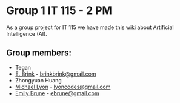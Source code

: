 # Group 1 IT 115 - 2 PM 

As a group project for IT 115 we have made this wiki about Artificial Intelligence (AI).

## Group members: 
- Tegan 
- [E. Brink](https://www.linkedin.com/in/eebrink/) - brinkbrink@gmail.com
- Zhongyuan Huang
- [Michael Lyon](https://www.linkedin.com/in/lyoncodes/) - lyoncodes@gmail.com
- [Emily Brune](https://www.linkedin.com/in/emilybrune/) - ebrune@gmail.com

